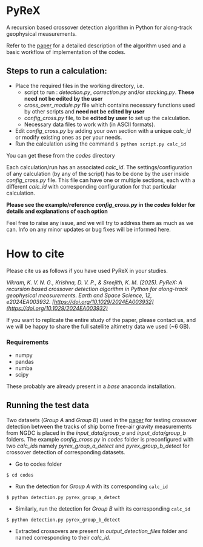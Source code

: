 PyReX
=====
A recursion based crossover detection algorithm in Python for along-track geophysical measurements.

Refer to the [paper](https://doi.org/10.1029/2024EA003932) for a detailed description of the algorithm used and
a basic workflow of implementation of the codes.


## Steps to run a calculation:
- Place the required files in the working directory, i.e.
    - script to run : *detection.py*, *correction.py* and/or *stacking.py*. **These need not be edited by the user**
    - *cross_over_module.py* file which contains necessary functions used by other scripts and **need not be edited by user**
    - *config_cross.py* file, to be **edited by user** to set up the calculation.
    - Necessary data files to work with (in ASCII formats).
- Edit *config_cross.py* by adding your own section with a unique *calc_id* or modify existing ones as per your needs.
- Run the calculation using the command `$ python script.py calc_id`

You can get these from the *codes* directory

Each calculation/run has an associated *calc_id*.
The settings/configuration of any calculation (by any of the script) has to be done by the user inside
*config_cross.py* file. This file can have one or multiple sections, each with a different *calc_id* with corresponding
configuration for that particular calculation.

**Please see the example/reference *config_cross.py* in the *codes* folder for details and explanations of each option**

Feel free to raise any issue, and we will try to address them as much as we can.
Info on any minor updates or bug fixes will be informed here.

#  How to cite
Please cite us as follows if you have used PyReX in your studies.

 *Vikram, K. V. N. G., Krishna, D. V. P., & Sreejith, K. M. (2025).
 PyReX: A recursion based crossover detection algorithm in Python for along-track geophysical measurements.
 Earth and Space Science, 12, e2024EA003932. [https://doi.org/10.1029/2024EA003932](https://doi.org/10.1029/2024EA003932)*

If you want to replicate the entire study of the paper, please contact us, and
we will be happy to share the full satellite altimetry data we used (~6 GB).

### Requirements

- numpy
- pandas
- numba
- scipy

These probably are already present in a *base* anaconda installation.

## Running the test data

Two datasets (*Group A* and *Group B*) used in the [paper](https://doi.org/10.1029/2024EA003932) for testing crossover detection between the tracks of
ship borne free-air gravity measurements from NGDC is placed in the *input_data/group_a* and *input_data/group_b*
folders. The example *config_cross.py* in *codes* folder is preconfigured with two *calc_id*s namely
*pyrex_group_a_detect* and *pyrex_group_b_detect* for crossover detection of corresponding datasets.

- Go to codes folder
```
$ cd codes
```
- Run the detection for *Group A* with its corresponding `calc_id`
```
$ python detection.py pyrex_group_a_detect
```

- Similarly, run the detection for *Group B* with its corresponding `calc_id`
```
$ python detection.py pyrex_group_b_detect
```

- Extracted crossovers are present in *output_detection_files* folder and named corresponding to their *calc_id*.

